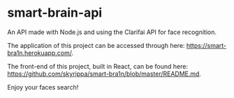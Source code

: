 # smart-brain-api
An API made with Node.js and using the Clarifai API for face recognition.

The application of this project can be accessed through here: 
https://smart-bra1n.herokuapp.com/.

The front-end of this project, built in React, can be found here: 
https://github.com/skyrippa/smart-bra1n/blob/master/README.md.

Enjoy your faces search!
